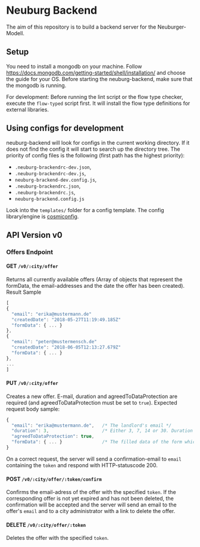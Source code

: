 # Neuburg Backend
The aim of this repository is to build a backend server for the Neuburger-Modell.
## Setup
You need to install a mongodb on your machine. Follow https://docs.mongodb.com/getting-started/shell/installation/ and choose the guide for your OS. Before starting the neuburg-backend, make sure that the mongodb is running.

For development: Before running the lint script or the flow type checker, execute the `flow-typed` script first. It will install the flow type definitions for external libraries.

## Using configs for development
neuburg-backend will look for configs in the current working directory. If it does not find the config it will start to search up the directory tree. The priority of config files is the following (first path has the highest priority):
* `.neuburg-brackendrc-dev.json`,
* `.neuburg-brackendrc-dev.js`,
* `neuburg-brackend-dev.config.js`,
* `.neuburg-brackendrc.json`,
* `.neuburg-brackendrc.js`,
* `neuburg-brackend.config.js`

Look into the `templates/` folder for a config template. The config library/engine is [cosmiconfig](https://github.com/davidtheclark/cosmiconfig).

## API Version v0
### Offers Endpoint

#### GET `/v0/:city/offer`
Returns all currently available offers (Array of objects that represent the formData, the email-addresses and the date the offer has been created). Result Sample
```javascript
[
{
  "email": "erika@mustermann.de"
  "createdDate": "2018-05-27T11:19:49.185Z"
  "formData": { ... }
},
{
  "email": "peter@mustermensch.de"
  "createdDate": "2018-06-05T12:13:27.679Z"
  "formData": { ... }
},
...
]
```

#### PUT `/v0/:city/offer`
Creates a new offer. E-mail, duration and agreedToDataProtection are required (and agreedToDataProtection must be set to `true`). Expected request body sample:
```javascript
{
  "email": "erika@mustermann.de",   /* The landlord's email */
  "duration": 3,                    /* Either 3, 7, 14 or 30. Duration in days of visibility of the offer */
  "agreedToDataProtection": true,
  "formData": { ... }               /* The filled data of the form which is validated against the :city's form scheme */
}
```
On a correct request, the server will send a confirmation-email to `email` containing the `token` and respond with HTTP-statuscode 200.

#### POST `/v0/:city/offer/:token/confirm`
Confirms the email-adress of the offer with the specified `token`.
If the corresponding offer is not yet expired and has not been deleted, the confirmation will be accepted and the server will
send an email to the offer's `email` and to a city administrator with a link to delete the offer.

#### DELETE `/v0/:city/offer/:token`
Deletes the offer with the specified `token`.
